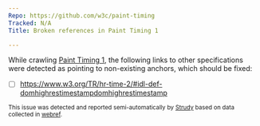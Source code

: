 ```yaml
---
Repo: https://github.com/w3c/paint-timing
Tracked: N/A
Title: Broken references in Paint Timing 1

---
```


While crawling [Paint Timing 1](https://w3c.github.io/paint-timing/), the following links to other specifications were detected as pointing to non-existing anchors, which should be fixed:
* [ ] https://www.w3.org/TR/hr-time-2/#idl-def-domhighrestimestampdomhighrestimestamp

<sub>This issue was detected and reported semi-automatically by [Strudy](https://github.com/w3c/strudy/) based on data collected in [webref](https://github.com/w3c/webref/).</sub>
